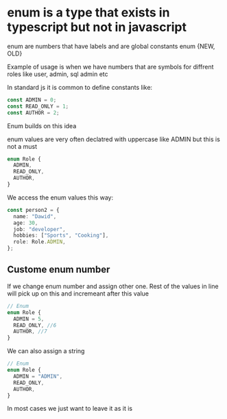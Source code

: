 # enum is a type that exists in typescript but not in javascript

enum are numbers that have labels and are global constants
enum {NEW, OLD}

Example of usage is when we have numbers that are symbols for diffrent roles like user, admin, sql admin etc

In standard js it is common to define constants like:

```javascript
const ADMIN = 0;
const READ_ONLY = 1;
const AUTHOR = 2;
```

Enum builds on this idea

enum values are very often declatred with uppercase like ADMIN but this is not a must

```typescript
enum Role {
  ADMIN,
  READ_ONLY,
  AUTHOR,
}
```

We access the enum values this way:

```typescript
const person2 = {
  name: "Dawid",
  age: 30,
  job: "developer",
  hobbies: ["Sports", "Cooking"],
  role: Role.ADMIN,
};
```

## Custome enum number

If we change enum number and assign other one. Rest of the values in line will pick up on this and incremeant after this value

```typescript
// Enum
enum Role {
  ADMIN = 5,
  READ_ONLY, //6
  AUTHOR, //7
}
```

We can also assign a string

```typescript
// Enum
enum Role {
  ADMIN = "ADMIN",
  READ_ONLY,
  AUTHOR,
}
```

In most cases we just want to leave it as it is
